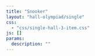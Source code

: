```yaml
---
title: "Snooker"
layout: "hall-olympiad/single"
css: 
  - "css/single-hall-3-item.css"
js: []
params:
  description: ""
---
```

